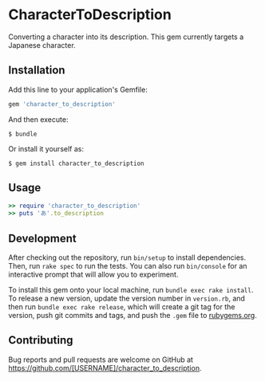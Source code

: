 # CharacterToDescription

Converting a character into its description.
This gem currently targets a Japanese character.

## Installation

Add this line to your application's Gemfile:

```ruby
gem 'character_to_description'
```

And then execute:

    $ bundle

Or install it yourself as:

    $ gem install character_to_description

## Usage

```ruby
>> require 'character_to_description'
>> puts 'あ'.to_description
```

## Development

After checking out the repository, run `bin/setup` to install dependencies. Then, run `rake spec` to run the tests. You can also run `bin/console` for an interactive prompt that will allow you to experiment.

To install this gem onto your local machine, run `bundle exec rake install`. To release a new version, update the version number in `version.rb`, and then run `bundle exec rake release`, which will create a git tag for the version, push git commits and tags, and push the `.gem` file to [rubygems.org](https://rubygems.org).

## Contributing

Bug reports and pull requests are welcome on GitHub at https://github.com/[USERNAME]/character_to_description.

